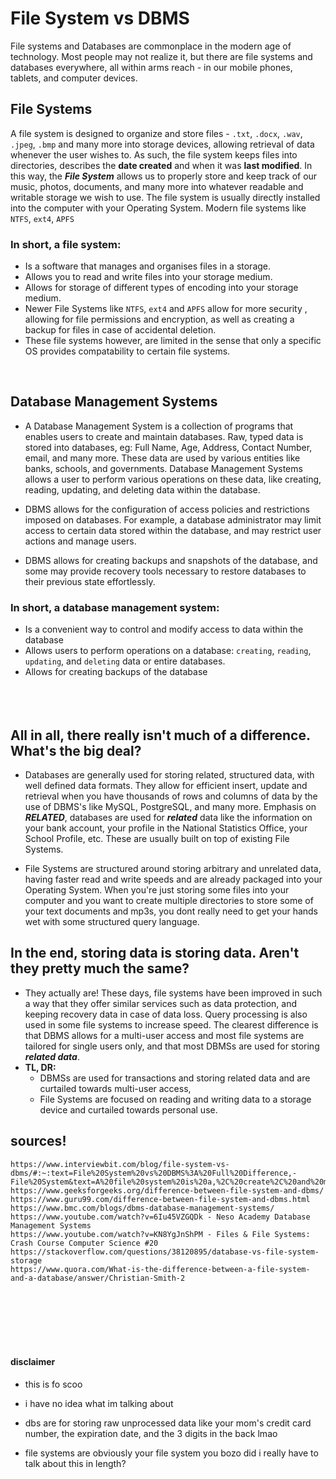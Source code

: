 # File System vs DBMS

File systems and Databases are commonplace in the modern age of technology. Most people may not realize it, but there are file systems and databases everywhere, all within arms reach - in our mobile phones, tablets, and computer devices. 
<br/>
## File Systems

  A file system is designed to organize and store files - `.txt`, `.docx`, `.wav`, `.jpeg`, `.bmp` and many more into storage devices, allowing retrieval of data whenever the user wishes to. As such, the file system keeps files into directories, describes the **date created** and when it was **last modified**. In this way, the ***File System*** allows us to properly store and keep track of our music, photos, documents, and many more into whatever readable and writable storage we wish to use. The file system is usually directly installed into the computer with your Operating System. Modern file systems like `NTFS`, `ext4`, `APFS` 

### In short, a file system:
- Is a software that manages and organises files in a storage.
- Allows you to read and write files into your storage medium.
- Allows for storage of different types of encoding into your storage medium.
- Newer File Systems like `NTFS`, `ext4` and `APFS` allow for more security , allowing for file permissions and encryption, as well as creating a backup for files in case of accidental deletion.
- These file systems however, are limited in the sense that only a specific OS provides compatability to certain file systems.

<br/>

## Database Management Systems

 - A Database Management System is a collection of programs that enables users to create and maintain databases. Raw, typed data is stored into databases, eg: Full Name, Age, Address, Contact Number, email, and many more. These data are used by various entities like banks, schools, and governments. Database Management Systems allows a user to perform various operations on these data, like creating, reading, updating, and deleting data within the database.

 - DBMS allows for the configuration of access policies and restrictions imposed on databases. For example, a database administrator may limit access to certain data stored within the database, and may restrict user actions and manage users.

- DBMS allows for creating backups and snapshots of the database, and some may provide recovery tools necessary to restore databases to their previous state effortlessly.

### In short, a database management system:
- Is a convenient way to control and modify access to data within the database
- Allows users to perform operations on a database: `creating`, `reading`, `updating`, and `deleting` data or entire databases.
- Allows for creating backups of the database
<br/> <br/><br/><br/>

## All in all, there really isn't much of a difference. What's the big deal?

- Databases are generally used for storing related, structured data, with well defined data formats. They allow for efficient insert, update and retrieval when you have thousands of rows and columns of data by the use of DBMS's like MySQL, PostgreSQL, and many more. Emphasis on ***RELATED***, databases are used for ***related*** data like the information on your bank account, your profile in the National Statistics Office, your School Profile, etc. These are usually built on top of existing File Systems.

- File Systems are structured around storing arbitrary and unrelated data, having faster read and write speeds and are already packaged into your Operating System. When you're just storing some files into your computer and you want to create multiple directories to store some of your text documents and mp3s, you dont really need to get your hands wet with some structured query language.


## In the end, storing data is storing data. Aren't they pretty much the same?
- They actually are! These days, file systems have been improved in such a way that they offer similar services such as data protection, and keeping recovery data in case of data loss. Query processing is also used in some file systems to increase speed. The clearest difference is that DBMS allows for a multi-user access and most file systems are tailored for single users only, and that most DBMSs are used for storing ***related data***. 
- **TL, DR:**
    - DBMSs are used for transactions and storing related data and are curtailed towards multi-user access, 
    - File Systems are focused on reading and writing data to a storage device and curtailed towards personal use. 


## sources!
    https://www.interviewbit.com/blog/file-system-vs-dbms/#:~:text=File%20System%20vs%20DBMS%3A%20Full%20Difference,-File%20System&text=A%20file%20system%20is%20a,%2C%20create%2C%20and%20manage%20databases.
    https://www.geeksforgeeks.org/difference-between-file-system-and-dbms/
    https://www.guru99.com/difference-between-file-system-and-dbms.html
    https://www.bmc.com/blogs/dbms-database-management-systems/
    https://www.youtube.com/watch?v=6Iu45VZGQDk - Neso Academy Database Management Systems
    https://www.youtube.com/watch?v=KN8YgJnShPM - Files & File Systems: Crash Course Computer Science #20
    https://stackoverflow.com/questions/38120895/database-vs-file-system-storage
    https://www.quora.com/What-is-the-difference-between-a-file-system-and-a-database/answer/Christian-Smith-2
<br/><br/><br/><br/><br/>

#### disclaimer
- this is fo scoo
- i have no idea what im talking about
- dbs are for storing raw unprocessed data like your mom's credit card number, the expiration date, and the 3 digits in the back lmao

- file systems are obviously your file system you bozo did i really have to talk about this in length?